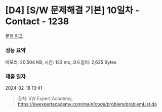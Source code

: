 # [D4] [S/W 문제해결 기본] 10일차 - Contact - 1238 

[문제 링크](https://swexpertacademy.com/main/code/problem/problemDetail.do?contestProbId=AV15B1cKAKwCFAYD) 

### 성능 요약

메모리: 20,504 KB, 시간: 123 ms, 코드길이: 2,635 Bytes

### 제출 일자

2024-02-18 13:41



> 출처: SW Expert Academy, https://swexpertacademy.com/main/code/problem/problemList.do